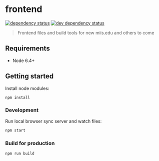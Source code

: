 # frontend

[![dependency status](https://david-dm.org/middlebury/frontend.svg)](https://david-dm.org/middlebury/frontend)
[![dev dependency status](https://david-dm.org/middlebury/frontend/dev-status.svg)](https://david-dm.org/middlebury/frontend?type=dev)

> Frontend files and build tools for new miis.edu and others to come

## Requirements
- Node 6.4+

## Getting started


Install node modules:

```bash
npm install
```

### Development
Run local browser sync server and watch files:

```bash
npm start
```

### Build for production

```bash
npm run build
```
